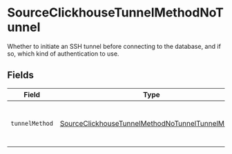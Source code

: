 # SourceClickhouseTunnelMethodNoTunnel

Whether to initiate an SSH tunnel before connecting to the database, and if so, which kind of authentication to use.


## Fields

| Field                                                                                                                       | Type                                                                                                                        | Required                                                                                                                    | Description                                                                                                                 |
| --------------------------------------------------------------------------------------------------------------------------- | --------------------------------------------------------------------------------------------------------------------------- | --------------------------------------------------------------------------------------------------------------------------- | --------------------------------------------------------------------------------------------------------------------------- |
| `tunnelMethod`                                                                                                              | [SourceClickhouseTunnelMethodNoTunnelTunnelMethod](../../models/shared/SourceClickhouseTunnelMethodNoTunnelTunnelMethod.md) | :heavy_check_mark:                                                                                                          | No ssh tunnel needed to connect to database                                                                                 |